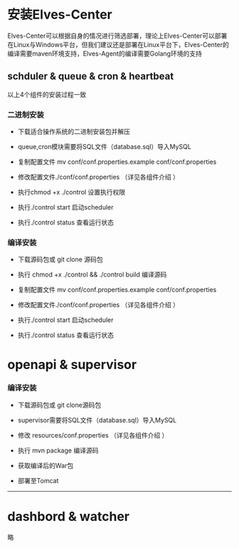 # 安装Elves-Center

Elves-Center可以根据自身的情况进行筛选部署，理论上Elves-Center可以部署在Linux与Windows平台，但我们建议还是部署在Linux平台下，Elves-Center的编译需要maven环境支持，Elves-Agent的编译需要Golang环境的支持

## schduler & queue & cron & heartbeat

以上4个组件的安装过程一致

### 二进制安装

* 下载适合操作系统的二进制安装包并解压

* queue,cron模块需要将SQL文件（database.sql）导入MySQL

* 复制配置文件 mv conf/conf.properties.example conf/conf.properties

* 修改配置文件./conf/conf.properties （详见各组件介绍 ）

* 执行chmod +x ./control 设置执行权限

* 执行./control start 启动scheduler

* 执行./control status 查看运行状态

### 编译安装

* 下载源码包或 git clone  源码包

* 执行 chmod +x ./control &&  ./control build   编译源码

* 复制配置文件 mv conf/conf.properties.example conf/conf.properties 

* 修改配置文件./conf/conf.properties （详见各组件介绍 ）

* 执行./control start 启动scheduler

* 执行./control status 查看运行状态

# openapi & supervisor

### 编译安装

* 下载源码包或 git clone源码包

* supervisor需要将SQL文件（database.sql）导入MySQL

* 修改 resources/conf.properties （详见各组件介绍 ）

* 执行 mvn package 编译源码

* 获取编译后的War包

* 部署至Tomcat

---

# dashbord & watcher

略

